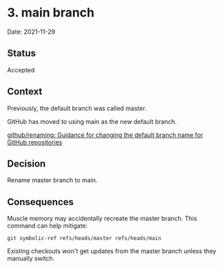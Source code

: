 # 3. main branch

Date: 2021-11-29

## Status

Accepted

## Context

Previously, the default branch was called master.

GitHub has moved to using main as the new default branch.

[github/renaming: Guidance for changing the default branch name for GitHub repositories](https://github.com/github/renaming/)

## Decision

Rename master branch to main.

## Consequences

Muscle memory may accidentally recreate the master branch. This command can help mitigate:

    git symbolic-ref refs/heads/master refs/heads/main

Existing checkouts won't get updates from the master branch unless they manually switch.
